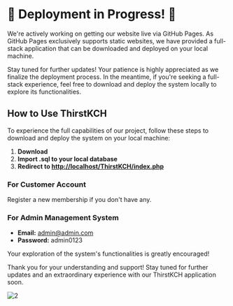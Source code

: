# 🚧 Deployment in Progress! 🚀

We're actively working on getting our website live via GitHub Pages. As GitHub Pages exclusively supports static websites, we have provided a full-stack application that can be downloaded and deployed on your local machine.

Stay tuned for further updates! Your patience is highly appreciated as we finalize the deployment process. In the meantime, if you're seeking a full-stack experience, feel free to download and deploy the system locally to explore its functionalities.

## How to Use ThirstKCH

To experience the full capabilities of our project, follow these steps to download and deploy the system on your local machine:

1. **Download**
2. **Import .sql to your local database**
3. **Redirect to [http://localhost/ThirstKCH/index.php](http://localhost/ThirstKCH/index.php)**

### For Customer Account
Register a new membership if you don't have any.

### For Admin Management System
- **Email:** admin@admin.com
- **Password:** admin0123

Your exploration of the system's functionalities is greatly encouraged!

Thank you for your understanding and support! Stay tuned for further updates and an extraordinary experience with our ThirstKCH application soon.


![2](https://github.com/myraAnna/ThirstKCH/assets/86984336/58607a0a-9b61-463b-b91c-9ba6f4a43af1)
